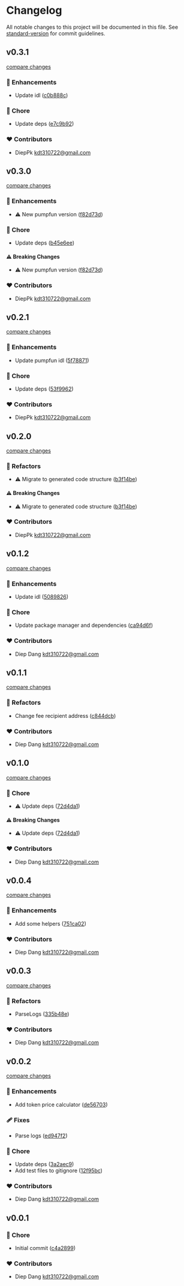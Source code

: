 # Changelog

All notable changes to this project will be documented in this file.
See [standard-version](https://github.com/conventional-changelog/standard-version) for commit guidelines.

## v0.3.1

[compare changes](https://github.com/kdt-sol/pumpfun-sdk/compare/v0.3.0...v0.3.1)

### 🚀 Enhancements

- Update idl ([c0b888c](https://github.com/kdt-sol/pumpfun-sdk/commit/c0b888c))

### 🏡 Chore

- Update deps ([e7c9b92](https://github.com/kdt-sol/pumpfun-sdk/commit/e7c9b92))

### ❤️ Contributors

- DiepPk <kdt310722@gmail.com>

## v0.3.0

[compare changes](https://github.com/kdt-sol/pumpfun-sdk/compare/v0.2.1...v0.3.0)

### 🚀 Enhancements

- ⚠️  New pumpfun version ([f82d73d](https://github.com/kdt-sol/pumpfun-sdk/commit/f82d73d))

### 🏡 Chore

- Update deps ([b45e6ee](https://github.com/kdt-sol/pumpfun-sdk/commit/b45e6ee))

#### ⚠️ Breaking Changes

- ⚠️  New pumpfun version ([f82d73d](https://github.com/kdt-sol/pumpfun-sdk/commit/f82d73d))

### ❤️ Contributors

- DiepPk <kdt310722@gmail.com>

## v0.2.1

[compare changes](https://github.com/kdt-sol/pumpfun-sdk/compare/v0.2.0...v0.2.1)

### 🚀 Enhancements

- Update pumpfun idl ([5f78871](https://github.com/kdt-sol/pumpfun-sdk/commit/5f78871))

### 🏡 Chore

- Update deps ([53f9962](https://github.com/kdt-sol/pumpfun-sdk/commit/53f9962))

### ❤️ Contributors

- DiepPk <kdt310722@gmail.com>

## v0.2.0

[compare changes](https://github.com/kdt-sol/pumpfun-sdk/compare/v0.1.2...v0.2.0)

### 💅 Refactors

- ⚠️  Migrate to generated code structure ([b3f14be](https://github.com/kdt-sol/pumpfun-sdk/commit/b3f14be))

#### ⚠️ Breaking Changes

- ⚠️  Migrate to generated code structure ([b3f14be](https://github.com/kdt-sol/pumpfun-sdk/commit/b3f14be))

### ❤️ Contributors

- DiepPk <kdt310722@gmail.com>

## v0.1.2

[compare changes](https://github.com/kdt-sol/pumpfun-sdk/compare/v0.1.1...v0.1.2)

### 🚀 Enhancements

- Update idl ([5089826](https://github.com/kdt-sol/pumpfun-sdk/commit/5089826))

### 🏡 Chore

- Update package manager and dependencies ([ca94d6f](https://github.com/kdt-sol/pumpfun-sdk/commit/ca94d6f))

### ❤️ Contributors

- Diep Dang <kdt310722@gmail.com>

## v0.1.1

[compare changes](https://github.com/kdt-sol/pumpfun-sdk/compare/v0.1.0...v0.1.1)

### 💅 Refactors

- Change fee recipient address ([c844dcb](https://github.com/kdt-sol/pumpfun-sdk/commit/c844dcb))

### ❤️ Contributors

- Diep Dang <kdt310722@gmail.com>

## v0.1.0

[compare changes](https://github.com/kdt-sol/pumpfun-sdk/compare/v0.0.4...v0.1.0)

### 🏡 Chore

- ⚠️  Update deps ([72d4da1](https://github.com/kdt-sol/pumpfun-sdk/commit/72d4da1))

#### ⚠️ Breaking Changes

- ⚠️  Update deps ([72d4da1](https://github.com/kdt-sol/pumpfun-sdk/commit/72d4da1))

### ❤️ Contributors

- Diep Dang <kdt310722@gmail.com>

## v0.0.4

[compare changes](https://github.com/kdt-sol/pumpfun-sdk/compare/v0.0.3...v0.0.4)

### 🚀 Enhancements

- Add some helpers ([751ca02](https://github.com/kdt-sol/pumpfun-sdk/commit/751ca02))

### ❤️ Contributors

- Diep Dang <kdt310722@gmail.com>

## v0.0.3

[compare changes](https://github.com/kdt-sol/pumpfun-sdk/compare/v0.0.2...v0.0.3)

### 💅 Refactors

- ParseLogs ([335b48e](https://github.com/kdt-sol/pumpfun-sdk/commit/335b48e))

### ❤️ Contributors

- Diep Dang <kdt310722@gmail.com>

## v0.0.2

[compare changes](https://github.com/kdt-sol/pumpfun-sdk/compare/v0.0.1...v0.0.2)

### 🚀 Enhancements

- Add token price calculator ([de56703](https://github.com/kdt-sol/pumpfun-sdk/commit/de56703))

### 🩹 Fixes

- Parse logs ([ed947f2](https://github.com/kdt-sol/pumpfun-sdk/commit/ed947f2))

### 🏡 Chore

- Update deps ([3a2aec9](https://github.com/kdt-sol/pumpfun-sdk/commit/3a2aec9))
- Add test files to gitignore ([12f95bc](https://github.com/kdt-sol/pumpfun-sdk/commit/12f95bc))

### ❤️ Contributors

- Diep Dang <kdt310722@gmail.com>

## v0.0.1


### 🏡 Chore

- Initial commit ([c4a2899](https://github.com/kdt-sol/pumpfun-sdk/commit/c4a2899))

### ❤️ Contributors

- Diep Dang <kdt310722@gmail.com>

